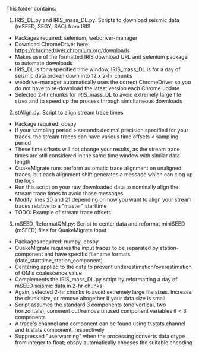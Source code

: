 This folder contains:

1) IRIS_DL.py and IRIS_mass_DL.py: Scripts to download seismic data (mSEED, SEGY, SAC) from IRIS
  - Packages required: selenium, webdriver-manager
  - Download ChromeDriver here: https://chromedriver.chromium.org/downloads
  - Makes use of the formatted IRIS download URL and selenium package to automate downloads
  - IRIS_DL is for a specified time window, IRIS_mass_DL is for a day of seismic data broken down into 12 x 2-hr chunks
  - webdrive-manager automatically uses the correct ChromeDriver so you do not have to re-download the latest version each Chrome update
  - Selected 2-hr chunks for IRIS_mass_DL to avoid extremely large file sizes and to speed up the process through simultaneous downloads

2) stAlign.py: Script to align stream trace times
  - Package required: obspy
  - If your sampling period > seconds decimal precision specified for your traces, the stream traces can have various time offsets < sampling period
  - These time offsets will not change your results, as the stream trace times are still considered in the same time window with similar data length
  - QuakeMigrate runs perform automatic trace alignment on unaligned traces, but each alignment shift generates a message which can clog up the logs
  - Run this script on your raw downloaded data to nominally align the stream trace times to avoid those messages
  - Modify lines 20 and 21 depending on how you want to align your stream traces relative to a "master" starttime
  - TODO: Example of stream trace offsets

3) mSEED_ReformatQM.py: Script to center data and reformat miniSEED (mSEED) files for QuakeMigrate input
  - Packages required: numpy, obspy
  - QuakeMigrate requires the input traces to be separated by station-component and have specific filename formats (date_starttime_station_component)
  - Centering applied to the data to prevent underestimation/overestimation of QM's coalescence value
  - Complements the IRIS_mass_DL.py script by reformatting a day of mSEED seismic data in 2-hr chunks
  - Again, selected 2-hr chunks to avoid extremely large file sizes. Increase the chunk size, or remove altogether if your data size is small
  - Script assumes the standard 3 components (one vertical, two horizontals), comment out/remove unused component variables if < 3 components
  - A trace's channel and component can be found using tr.stats.channel and tr.stats.component, respectively
  - Suppressed "userwarning" when the processing converts data dtype from integer to float; obspy automatically chooses the suitable encoding
  
  

